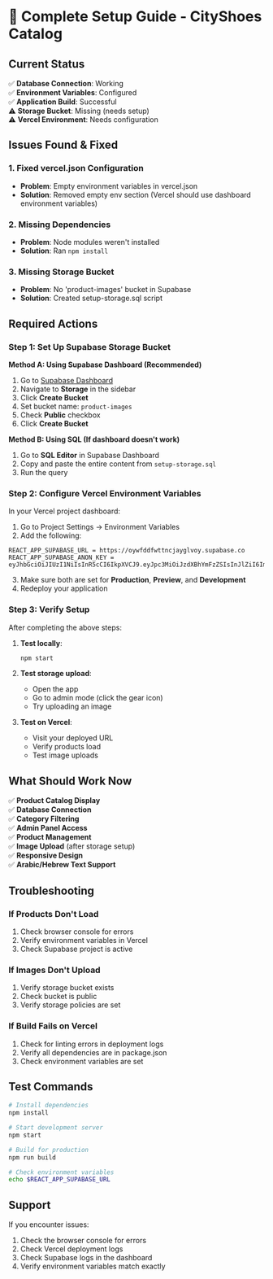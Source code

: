 # 🚀 Complete Setup Guide - CityShoes Catalog

## Current Status
✅ **Database Connection**: Working  
✅ **Environment Variables**: Configured  
✅ **Application Build**: Successful  
⚠️ **Storage Bucket**: Missing (needs setup)  
⚠️ **Vercel Environment**: Needs configuration  

## Issues Found & Fixed

### 1. Fixed vercel.json Configuration
- **Problem**: Empty environment variables in vercel.json
- **Solution**: Removed empty env section (Vercel should use dashboard environment variables)

### 2. Missing Dependencies
- **Problem**: Node modules weren't installed
- **Solution**: Ran `npm install`

### 3. Missing Storage Bucket
- **Problem**: No 'product-images' bucket in Supabase
- **Solution**: Created setup-storage.sql script

## Required Actions

### Step 1: Set Up Supabase Storage Bucket

**Method A: Using Supabase Dashboard (Recommended)**
1. Go to [Supabase Dashboard](https://supabase.com/dashboard/project/oywfddfwttncjayglvoy)
2. Navigate to **Storage** in the sidebar
3. Click **Create Bucket**
4. Set bucket name: `product-images`
5. Check **Public** checkbox
6. Click **Create Bucket**

**Method B: Using SQL (If dashboard doesn't work)**
1. Go to **SQL Editor** in Supabase Dashboard
2. Copy and paste the entire content from `setup-storage.sql`
3. Run the query

### Step 2: Configure Vercel Environment Variables

In your Vercel project dashboard:
1. Go to Project Settings → Environment Variables
2. Add the following:

```
REACT_APP_SUPABASE_URL = https://oywfddfwttncjayglvoy.supabase.co
REACT_APP_SUPABASE_ANON_KEY = eyJhbGciOiJIUzI1NiIsInR5cCI6IkpXVCJ9.eyJpc3MiOiJzdXBhYmFzZSIsInJlZiI6Im95d2ZkZGZ3dHRuY2pheWdsdm95Iiwicm9sZSI6ImFub24iLCJpYXQiOjE3NTQwNzQ1NjEsImV4cCI6MjA2OTY1MDU2MX0.TH1dkwedk_5AMCcmNlKkCfq_eKImnlK0CMtnOVgbUfc
```

3. Make sure both are set for **Production**, **Preview**, and **Development**
4. Redeploy your application

### Step 3: Verify Setup

After completing the above steps:

1. **Test locally**: 
   ```bash
   npm start
   ```

2. **Test storage upload**: 
   - Open the app
   - Go to admin mode (click the gear icon)
   - Try uploading an image

3. **Test on Vercel**: 
   - Visit your deployed URL
   - Verify products load
   - Test image uploads

## What Should Work Now

✅ **Product Catalog Display**  
✅ **Database Connection**  
✅ **Category Filtering**  
✅ **Admin Panel Access**  
✅ **Product Management**  
✅ **Image Upload** (after storage setup)  
✅ **Responsive Design**  
✅ **Arabic/Hebrew Text Support**  

## Troubleshooting

### If Products Don't Load
1. Check browser console for errors
2. Verify environment variables in Vercel
3. Check Supabase project is active

### If Images Don't Upload
1. Verify storage bucket exists
2. Check bucket is public
3. Verify storage policies are set

### If Build Fails on Vercel
1. Check for linting errors in deployment logs
2. Verify all dependencies are in package.json
3. Check environment variables are set

## Test Commands

```bash
# Install dependencies
npm install

# Start development server
npm start

# Build for production
npm run build

# Check environment variables
echo $REACT_APP_SUPABASE_URL
```

## Support

If you encounter issues:
1. Check the browser console for errors
2. Check Vercel deployment logs
3. Check Supabase logs in the dashboard
4. Verify environment variables match exactly